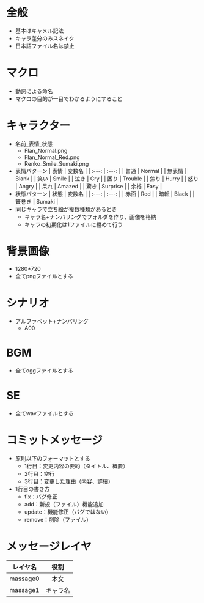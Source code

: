 # 全般
- 基本はキャメル記法
- キャラ差分のみスネイク
- 日本語ファイル名は禁止

# マクロ
- 動詞による命名
- マクロの目的が一目でわかるようにすること

# キャラクター
- 名前_表情_状態
    - Flan_Normal.png
    - Flan_Normal_Red.png
    - Renko_Smile_Sumaki.png
- 表情パターン
    | 表情 | 変数名 |
    | :---: | :---: |
    | 普通 | Normal | 
    | 無表情 | Blank | 
    | 笑い | Smile | 
    | 泣き | Cry | 
    | 困り | Trouble | 
    | 焦り | Hurry | 
    | 怒り | Angry | 
    | 呆れ | Amazed | 
    | 驚き | Surprise | 
    | 余裕 | Easy | 
- 状態パターン
    | 状態 | 変数名 |
    | :---: | :---: |
    | 赤面 | Red | 
    | 暗転 | Black | 
    | 簀巻き | Sumaki | 
- 同じキャラで立ち絵が複数種類があるとき
    - キャラ名+ナンバリングでフォルダを作り、画像を格納
    - キャラの初期化は1ファイルに纏めて行う

# 背景画像
- 1280*720
- 全てpngファイルとする

# シナリオ
- アルファベット+ナンバリング
    - A00

# BGM
- 全てoggファイルとする

# SE
- 全てwavファイルとする

# コミットメッセージ
- 原則以下のフォーマットとする
    - 1行目：変更内容の要約（タイトル、概要）
    - 2行目：空行
    - 3行目：変更した理由（内容、詳細）
- 1行目の書き方
    - fix：バグ修正
    - add：新規（ファイル）機能追加
    - update：機能修正（バグではない）
    - remove：削除（ファイル）

# メッセージレイヤ
| レイヤ名 | 役割 |
| :---: | :---: |
| massage0 | 本文 | 
| massage1 | キャラ名 | 